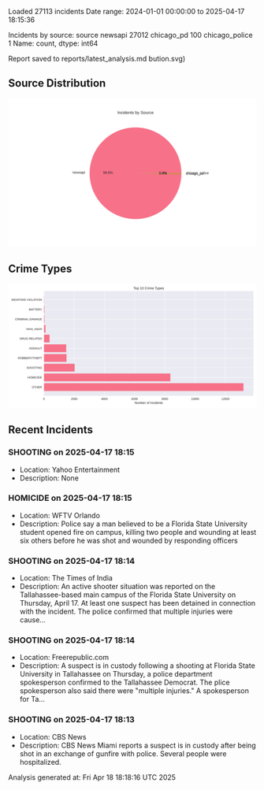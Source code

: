 
Loaded 27113 incidents
Date range: 2024-01-01 00:00:00 to 2025-04-17 18:15:36

Incidents by source:
source
newsapi           27012
chicago_pd          100
chicago_police        1
Name: count, dtype: int64

Report saved to reports/latest_analysis.md
bution.svg)

## Source Distribution
![Source Distribution](images/source_distribution.svg)

## Crime Types
![Crime Types](images/crime_types.svg)

## Recent Incidents

### SHOOTING on 2025-04-17 18:15
- Location: Yahoo Entertainment
- Description: None


### HOMICIDE on 2025-04-17 18:15
- Location: WFTV Orlando
- Description: Police say a man believed to be a Florida State University student opened fire on campus, killing two people and wounding at least six others before he was shot and wounded by responding officers


### SHOOTING on 2025-04-17 18:14
- Location: The Times of India
- Description: An active shooter situation was reported on the Tallahassee-based main campus of the Florida State University on Thursday, April 17. At least one suspect has been detained in connection with the incident. The police confirmed that multiple injuries were cause…


### SHOOTING on 2025-04-17 18:14
- Location: Freerepublic.com
- Description: A suspect is in custody following a shooting at Florida State University in Tallahassee on Thursday, a police department spokesperson confirmed to the Tallahassee Democrat. The plice spokesperson also said there were "multiple injuries." A spokesperson for Ta…


### SHOOTING on 2025-04-17 18:13
- Location: CBS News
- Description: CBS News Miami reports a suspect is in custody after being shot in an exchange of gunfire with police. Several people were hospitalized.

Analysis generated at: Fri Apr 18 18:18:16 UTC 2025
